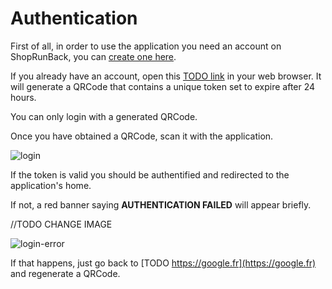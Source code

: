 # Authentication

First of all, in order to use the application you need an account on ShopRunBack, you can [create one here](https://dashboard.shoprunback.com).

If you already have an account, open this [TODO link](https://google.fr) in your web browser. It will generate a QRCode that contains a unique token set to expire after 24 hours.

<aside class="notice">
  You can only login with a generated QRCode.
</aside>

Once you have obtained a QRCode, scan it with the application.

![login](images/inventory/login.png)

If the token is valid you should be authentified and redirected to the application's home.

If not, a red banner saying **AUTHENTICATION FAILED** will appear briefly.

//TODO CHANGE IMAGE

![login-error](images/inventory/login-error.png)

If that happens, just go back to [TODO https://google.fr](https://google.fr) and regenerate a QRCode.

